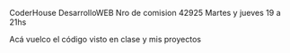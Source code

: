 CoderHouse DesarrolloWEB
Nro de comision 42925
Martes y jueves 19 a 21hs

Acá vuelco el código visto en clase y mis proyectos
